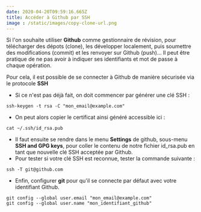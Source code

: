 ```yaml
---
date: 2020-04-20T09:59:16.665Z
title: Accéder à Github par SSH
image : /static/images/copy-clone-url.png
---
```

Si l'on souhaite utiliser **Github** comme gestionnaire de révision, pour télécharger des dépots (clone), les développer localement, puis soumettre des modifications (commit) et les renvoyer sur Github (push)... Il peut être pratique de ne pas avoir à indiquer ses identifiants et mot de passe à chaque opération.

Pour cela, il est possible de se connecter à Github de manière sécurisée via le protocole **SSH**

* Si ce n'est pas déjà fait, on doit commencer par générer une clé SSH :

`ssh-keygen -t rsa -C "mon_email@example.com"`

* On peut alors copier le certificat ainsi généré accessible ici :

`cat ~/.ssh/id_rsa.pub`

* Il faut ensuite se rendre dans le menu **Settings** de github, sous-menu **SSH and GPG keys**, pour coller le contenu de notre fichier id_rsa.pub en tant que nouvelle clé SSH acceptée par Github.  
* Pour tester si votre clé SSH est reconnue, tester la commande suivante :

`ssh -T git@github.com`

* Enfin, configurer **git** pour qu'il se connecte par défaut avec votre identifiant Github.

```shell
git config --global user.email "mon_email@example.com"
git config --global user.name "mon_identifiant_github"
```
